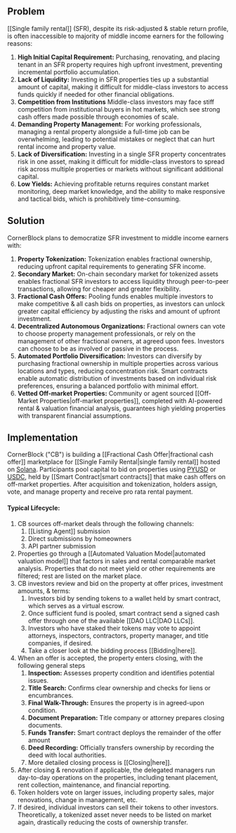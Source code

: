 ## Problem

[[Single family rental]] (SFR), despite its risk-adjusted & stable return profile, is often inaccessible to majority of middle income earners for the following reasons:

1. **High Initial Capital Requirement:** Purchasing, renovating, and placing tenant in an SFR property requires high upfront investment, preventing incremental portfolio accumulation.
2. **Lack of Liquidity:** Investing in SFR properties ties up a substantial amount of capital, making it difficult for middle-class investors to access funds quickly if needed for other financial obligations.
3. **Competition from Institutions** Middle-class investors may face stiff competition from institutional buyers in hot markets, which see strong cash offers made possible through economies of scale.
4. **Demanding Property Management:** For working professionals, managing a rental property alongside a full-time job can be overwhelming, leading to potential mistakes or neglect that can hurt rental income and property value.
5. **Lack of Diversification:** Investing in a single SFR property concentrates risk in one asset, making it difficult for middle-class investors to spread risk across multiple properties or markets without significant additional capital.
6. **Low Yields:** Achieving profitable returns requires constant market monitoring, deep market knowledge, and the ability to make responsive and tactical bids, which is prohibitively time-consuming.

## Solution

CornerBlock plans to democratize SFR investment to middle income earners with:

1. **Property Tokenization:** Tokenization enables fractional ownership, reducing upfront capital requirements to generating SFR income.
2. **Secondary Market:** On-chain secondary market for tokenized assets enables fractional SFR investors to access liquidity through peer-to-peer transactions, allowing for cheaper and greater flexibility.
3. **Fractional Cash Offers:** Pooling funds enables multiple investors to make competitive & all cash bids on properties, as investors can unlock greater capital efficiency by adjusting the risks and amount of upfront investment.
4. **Decentralized Autonomous Organizations:** Fractional owners can vote to choose property management professionals, or rely on the management of other fractional owners, at agreed upon fees. Investors can choose to be as involved or passive in the process.
5. **Automated Portfolio Diversification:** Investors can diversify by purchasing fractional ownership in multiple properties across various locations and types, reducing concentration risk. Smart contracts enable automatic distribution of investments based on individual risk preferences, ensuring a balanced portfolio with minimal effort.
6. **Vetted Off-market Properties:** Community or agent sourced [[Off-Market Properties|off-market properties]], completed with AI-powered rental & valuation financial analysis, guarantees high yielding properties with transparent financial assumptions.

## Implementation
CornerBlock ("CB") is building a [[Fractional Cash Offer|fractional cash offer]] marketplace for [[Single Family Rental|single family rental]] hosted on [Solana](https://solana.com). Participants pool capital to bid on properties using [PYUSD](https://www.paypal.com/us/digital-wallet/manage-money/crypto/pyusd) or [USDC](https://www.circle.com/en/usdc), held by [[Smart Contract|smart contracts]] that make cash offers on off-market properties. After acquisition and tokenization, holders assign, vote, and manage property and receive pro rata rental payment.

#### Typical Lifecycle:
1. CB sources off-market deals through the following channels:
	1. [[Listing Agent]] submission
	2. Direct submissions by homeowners
	3. API partner submission
2. Properties go through a [[Automated Valuation Model|automated valuation model]] that factors in sales and rental comparable market analysis. Properties that do not meet yield or other requirements are filtered; rest are listed on the market place.
3. CB investors review and bid on the property at offer prices, investment amounts, & terms:
	1. Investors bid by sending tokens to a wallet held by smart contract, which serves as a virtual escrow.
	2. Once sufficient fund is pooled, smart contract send a signed cash offer through one of the available [[DAO LLC|DAO LLCs]].
	3. Investors who have staked their tokens may vote to appoint attorneys, inspectors, contractors, property manager, and title companies, if desired.
	4. Take a closer look at the bidding process [[Bidding|here]].
4. When an offer is accepted, the property enters closing, with the following general steps
	1. **Inspection:** Assesses property condition and identifies potential issues.
	2. **Title Search:** Confirms clear ownership and checks for liens or encumbrances.
	3. **Final Walk-Through:** Ensures the property is in agreed-upon condition.
	4. **Document Preparation:** Title company or attorney prepares closing documents.
	5. **Funds Transfer:** Smart contract deploys the remainder of the offer amount
	6. **Deed Recording:** Officially transfers ownership by recording the deed with local authorities.
	7. More detailed closing process is [[Closing|here]].
5. After closing & renovation if applicable, the delegated managers run day-to-day operations on the properties, including tenant placement, rent collection, maintenance, and financial reporting.
6. Token holders vote on larger issues, including property sales, major renovations, change in management, etc.
7. If desired, individual investors can sell their tokens to other investors. Theoretically, a tokenized asset never needs to be listed on market again, drastically reducing the costs of ownership transfer.